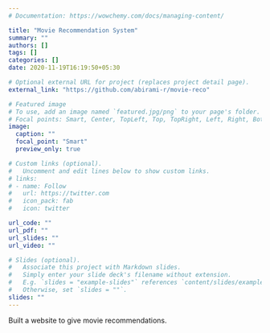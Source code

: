 ```yaml
---
# Documentation: https://wowchemy.com/docs/managing-content/

title: "Movie Recommendation System"
summary: ""
authors: []
tags: []
categories: []
date: 2020-11-19T16:19:50+05:30

# Optional external URL for project (replaces project detail page).
external_link: "https://github.com/abirami-r/movie-reco"

# Featured image
# To use, add an image named `featured.jpg/png` to your page's folder.
# Focal points: Smart, Center, TopLeft, Top, TopRight, Left, Right, BottomLeft, Bottom, BottomRight.
image:
  caption: ""
  focal_point: "Smart"
  preview_only: true

# Custom links (optional).
#   Uncomment and edit lines below to show custom links.
# links:
# - name: Follow
#   url: https://twitter.com
#   icon_pack: fab
#   icon: twitter

url_code: ""
url_pdf: ""
url_slides: ""
url_video: ""

# Slides (optional).
#   Associate this project with Markdown slides.
#   Simply enter your slide deck's filename without extension.
#   E.g. `slides = "example-slides"` references `content/slides/example-slides.md`.
#   Otherwise, set `slides = ""`.
slides: ""
---
```

Built a website to give movie recommendations. 
